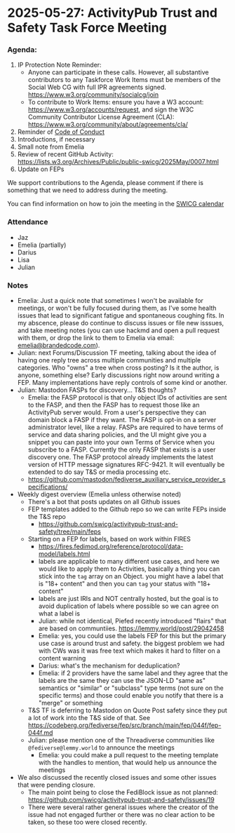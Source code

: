 # 2025-05-27: ActivityPub Trust and Safety Task Force Meeting

### Agenda:

1. IP Protection Note Reminder:
    - Anyone can participate in these calls. However, all substantive contributors to any Taskforce Work Items must be members of the Social Web CG with full IPR agreements signed. https://www.w3.org/community/socialcg/join
    - To contribute to Work Items: ensure you have a W3 account: https://www.w3.org/accounts/request, and sign the W3C Community Contributor License Agreement (CLA): https://www.w3.org/community/about/agreements/cla/
2. Reminder of [Code of Conduct](https://github.com/swicg/activitypub-trust-and-safety/blob/main/CODE_OF_CONDUCT.md)
3. Introductions, if necessary
4. Small note from Emelia
5. Review of recent GitHub Activity: https://lists.w3.org/Archives/Public/public-swicg/2025May/0007.html
6. Update on FEPs

We support contributions to the Agenda, please comment if there is something that we need to address during the meeting.

You can find information on how to join the meeting in the [SWICG calendar](https://www.w3.org/events/meetings/a54ae3c9-89bc-4bb1-b9db-e9494d2100e1/20250121T110000/)

### Attendance

- Jaz
- Emelia (partially)
- Darius
- Lisa
- Julian

### Notes

- Emelia: Just a quick note that sometimes I won't be available for meetings, or won't be fully focused during them, as I've some health issues that lead to significant fatigue and spontaneous coughing fits. In my abscence, please do continue to discuss issues or file new isssues, and take meeting notes (you can use hackmd and open a pull request with them, or drop the link to them to Emelia via email: emelia@brandedcode.com).
- Julian: next Forums/Discussion TF meeting, talking about the idea of having one reply tree across multiple communities and multiple categories. Who "owns" a tree when cross posting? Is it the author, is anyone, something else? Early discussions right now around writing a FEP. Many implementations have reply controls of some kind or another.
- Julian: Mastodon FASPs for discovery... T&S thoughts?
    - Emelia: the FASP protocol is that only object IDs of activities are sent to the FASP, and then the FASP has to request those like an ActivityPub server would. From a user's perspective they can domain block a FASP if they want. The FASP is opt-in on a server administrator level, like a relay. FASPs are required to have terms of service and data sharing policies, and the UI might give you a snippet you can paste into your own Terms of Service when you subscribe to a FASP. Currently the only FASP that exists is a user discovery one. The FASP protocol already implements the latest version of HTTP message signatures RFC-9421. It will eventually be extended to do say T&S or media processing etc.
    - https://github.com/mastodon/fediverse_auxiliary_service_provider_specifications/
- Weekly digest overview (Emelia unless otherwise noted)
    - There's a bot that posts updates on all Github issues
    - FEP templates added to the Github repo so we can write FEPs inside the T&S repo
        - https://github.com/swicg/activitypub-trust-and-safety/tree/main/feps
    - Starting on a FEP for labels, based on work within FIRES
        - https://fires.fedimod.org/reference/protocol/data-model/labels.html
        - labels are applicable to many different use cases, and here we would like to apply them to Activities, basically a thing you can stick into the `tag` array on an Object. you might have a label that is "18+ content" and then you can `tag` your status with "18+ content"
        - labels are just IRIs and NOT centrally hosted, but the goal is to avoid duplication of labels where possible so we can agree on what a label is
        - Julian: while not identical, Piefed recently introduced "flairs" that are based on communtiies. https://lemmy.world/post/29042458
        - Emelia: yes, you could use the labels FEP for this but the primary use case is around trust and safety. the biggest problem we had with CWs was it was free text which makes it hard to filter on a content warning
        - Darius: what's the mechanism for deduplication?
        - Emelia: if 2 providers have the same label and they agree that the labels are the same they can use the JSON-LD "same as" semantics or "similar" or "subclass" type terms (not sure on the specific terms) and those could enable you notify that there is a "merge" or something
    - T&S TF is deferring to Mastodon on Quote Post safety since they put a lot of work into the T&S side of that. See https://codeberg.org/fediverse/fep/src/branch/main/fep/044f/fep-044f.md
    - Julian: please mention one of the Threadiverse communities like `@fediverse@lemmy.world` to announce the meetings
        - Emelia: you could make a pull request to the meeting template with the handles to mention, that would help us announce the meetings
- We also discussed the recently closed issues and some other issues that were pending closure.
    - The main point being to close the FediBlock issue as not planned: https://github.com/swicg/activitypub-trust-and-safety/issues/19
    - There were several rather general issues where the creator of the issue had not engaged further or there was no clear action to be taken, so these too were closed recently.
